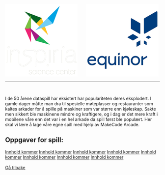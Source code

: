 ![Inspiria](logo/logo_72_hvit.png)  &nbsp; &nbsp; &nbsp;   ![Equinor](logo/equinor_72_blue.png)


------------------------------------------------------
<div class="site"></div>
<br>

I de 50 årene dataspill har eksistert har populariteten deres eksplodert. I gamle dager måtte man dra til spesielle møteplasser og restauranter som kaltes arkader for å spille på maskiner som var større enn kjøleskap. Sakte men sikkert ble maskinene mindre og kraftigere, og i dag er det mere kraft i mobilene våre enn det var i en hel arkade da spill først ble populært. Her skal vi lære å lage våre egne spill med hjelp av MakeCode Arcade.

## Oppgaver for spill:

<div class="spillcontainer">
  <a class="spillbutton1" href="">Innhold kommer</a>
  <a class="spillbutton2" href="">Innhold kommer</a>
  <a class="spillbutton3" href="">Innhold kommer</a>
  <a class="spillbutton4" href="">Innhold kommer</a>
  <a class="spillbutton5" href="">Innhold kommer</a>
  <a class="spillbutton6" href="">Innhold kommer</a>
  <a class="spillbutton7" href="">Innhold kommer</a>
  <a class="spillbutton8" href="">Innhold kommer</a>
</div>

<br>
<a class="homebutton" href="/splash/index.html">Gå tilbake</a>
